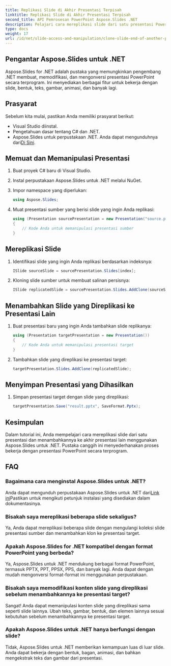 ```yaml
---
title: Replikasi Slide di Akhir Presentasi Terpisah
linktitle: Replikasi Slide di Akhir Presentasi Terpisah
second_title: API Pemrosesan PowerPoint Aspose.Slides .NET
description: Pelajari cara mereplikasi slide dari satu presentasi PowerPoint dan menambahkannya ke presentasi lain menggunakan Aspose.Slides untuk .NET. Panduan langkah demi langkah ini menyediakan kode sumber dan instruksi yang jelas untuk manipulasi slide yang lancar.
type: docs
weight: 17
url: /id/net/slide-access-and-manipulation/clone-slide-end-of-another-presentation/
---
```


## Pengantar Aspose.Slides untuk .NET

Aspose.Slides for .NET adalah pustaka yang memungkinkan pengembang .NET membuat, memodifikasi, dan mengonversi presentasi PowerPoint secara terprogram. Ini menyediakan berbagai fitur untuk bekerja dengan slide, bentuk, teks, gambar, animasi, dan banyak lagi.

## Prasyarat

Sebelum kita mulai, pastikan Anda memiliki prasyarat berikut:

- Visual Studio diinstal.
- Pengetahuan dasar tentang C# dan .NET.
-  Aspose.Slides untuk perpustakaan .NET. Anda dapat mengunduhnya dari[Di Sini](https://releases.aspose.com/slides/net/).

## Memuat dan Memanipulasi Presentasi

1. Buat proyek C# baru di Visual Studio.
2. Instal perpustakaan Aspose.Slides untuk .NET melalui NuGet.
3. Impor namespace yang diperlukan:
   
   ```csharp
   using Aspose.Slides;
   ```

4. Muat presentasi sumber yang berisi slide yang ingin Anda replikasi:

   ```csharp
   using (Presentation sourcePresentation = new Presentation("source.pptx"))
   {
       // Kode Anda untuk memanipulasi presentasi sumber
   }
   ```

## Mereplikasi Slide

1. Identifikasi slide yang ingin Anda replikasi berdasarkan indeksnya:

   ```csharp
   ISlide sourceSlide = sourcePresentation.Slides[index];
   ```

2. Kloning slide sumber untuk membuat salinan persisnya:

   ```csharp
   ISlide replicatedSlide = sourcePresentation.Slides.AddClone(sourceSlide);
   ```

## Menambahkan Slide yang Direplikasi ke Presentasi Lain

1. Buat presentasi baru yang ingin Anda tambahkan slide replikanya:

   ```csharp
   using (Presentation targetPresentation = new Presentation())
   {
       // Kode Anda untuk memanipulasi presentasi target
   }
   ```

2. Tambahkan slide yang direplikasi ke presentasi target:

   ```csharp
   targetPresentation.Slides.AddClone(replicatedSlide);
   ```

## Menyimpan Presentasi yang Dihasilkan

1. Simpan presentasi target dengan slide yang direplikasi:

   ```csharp
   targetPresentation.Save("result.pptx", SaveFormat.Pptx);
   ```

## Kesimpulan

Dalam tutorial ini, Anda mempelajari cara mereplikasi slide dari satu presentasi dan menambahkannya ke akhir presentasi lain menggunakan Aspose.Slides untuk .NET. Pustaka canggih ini menyederhanakan proses bekerja dengan presentasi PowerPoint secara terprogram.

## FAQ

### Bagaimana cara menginstal Aspose.Slides untuk .NET?

 Anda dapat mengunduh perpustakaan Aspose.Slides untuk .NET dari[Link ini](https://releases.aspose.com/slides/net/)Pastikan untuk mengikuti petunjuk instalasi yang disediakan dalam dokumentasinya.

### Bisakah saya mereplikasi beberapa slide sekaligus?

Ya, Anda dapat mereplikasi beberapa slide dengan mengulangi koleksi slide presentasi sumber dan menambahkan klon ke presentasi target.

### Apakah Aspose.Slides for .NET kompatibel dengan format PowerPoint yang berbeda?

Ya, Aspose.Slides untuk .NET mendukung berbagai format PowerPoint, termasuk PPTX, PPT, PPSX, PPS, dan banyak lagi. Anda dapat dengan mudah mengonversi format-format ini menggunakan perpustakaan.

### Bisakah saya memodifikasi konten slide yang direplikasi sebelum menambahkannya ke presentasi target?

Sangat! Anda dapat memanipulasi konten slide yang direplikasi sama seperti slide lainnya. Ubah teks, gambar, bentuk, dan elemen lainnya sesuai kebutuhan sebelum menambahkannya ke presentasi target.

### Apakah Aspose.Slides untuk .NET hanya berfungsi dengan slide?

Tidak, Aspose.Slides untuk .NET memberikan kemampuan luas di luar slide. Anda dapat bekerja dengan bentuk, bagan, animasi, dan bahkan mengekstrak teks dan gambar dari presentasi.